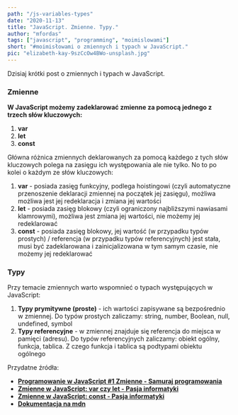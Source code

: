 ```yaml
--- 
path: "/js-variables-types"
date: "2020-11-13"
title: "JavaScript. Zmienne. Typy."
author: "mfordas"
tags: ["javascript", "programming", "moimislowami"]
short: "#moimisłowami o zmiennych i typach w JavaScript."
pic: "elizabeth-kay-9szCcOw4BWo-unsplash.jpg"
---
```


<div>
                            <p>Dzisiaj krótki post o zmiennych i typach w JavaScript.</p>
                            <h3>Zmienne</h3>
                                <p>
                                    <p><b>W JavaScript możemy zadeklarować zmienne za pomocą jednego z trzech słów kluczowych:</b></p>
                                    <ol>
                                        <li><b>var</b></li>
                                        <li><b>let</b></li>
                                        <li><b>const</b></li>
                                    </ol>
                                </p>
                                <p>Główna różnica zmiennych deklarowanych za pomocą każdego z tych słów kluczowych polega na zasięgu ich występowania ale nie tylko. No to po kolei o każdym ze słów kluczowych:</p>
                                 <ol>
                                        <li><b>var</b> - posiada zasięg funkcyjny, podlega hoistingowi (czyli automatyczne przenoszenie deklaracji zmiennej na początek jej zasięgu), możliwa  możliwa jest jej redeklaracja i zmiana jej wartości</li>
                                        <li><b>let</b> - posiada zasięg blokowy (czyli ograniczony najbliższymi nawiasami klamrowymi), możliwa jest zmiana jej wartości, nie możemy jej redeklarować</li>
                                        <li><b>const</b> - posiada zasięg blokowy, jej wartość (w przypadku typów prostych) / referencja (w przypadku typów referencyjnych) jest stała, musi być zadeklarowana i zainicjalizowana w tym samym czasie, nie możemy jej redeklarować</li>
                                    </ol>
                                <h3>Typy</h3>
                                <p>Przy temacie zmiennych warto wspomnieć o typach występujących w JavaScript:</p>
                                 <ol>
                                  <li><b>Typy prymitywne (proste)</b> - ich wartości zapisywane są bezpośrednio w zmiennej. Do typów prostych zaliczamy: string, number, Boolean, null, undefined, symbol</li>
                                  <li><b>Typy referencyjne</b> - w zmiennej znajduje się referencja do miejsca w pamięci (adresu). Do typów referencyjnych zaliczamy: obiekt ogólny, funkcja, tablica. Z czego funkcja i tablica są podtypami obiektu ogólnego</li>
                                 </ol>
                                <p>
                                     Przydatne źródła:
                                    <ul>
                                        <li><a
                                        href="https://www.youtube.com/watch?v=JFDScHg6Dws"
                                        target="_blank"><b>Programowanie w JavaScript #1 Zmienne - Samuraj programowania</b></a></li>
                                        <li><a
                                        href="https://www.youtube.com/watch?v=5RE_3KvobVs"
                                        target="_blank"><b>Zmienne w JavaScript: var czy let - Pasja informatyki</b></a></li>
                                        <li><a
                                        href="https://www.youtube.com/watch?v=DyAIYDgkZ8o"
                                        target="_blank"><b>Zmienne w JavaScript: const - Pasja informatyki</b></a></li>
                                        <li><a
                                        href="https://developer.mozilla.org/pl/docs/Learn/JavaScript/Pierwsze_kroki/Zmienne"
                                        target="_blank"><b>Dokumentacja na mdn</b></a></li>
                                    </ul>
                                </p>
                            </div>